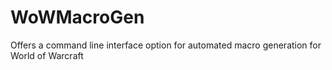 # WoWMacroGen
Offers a command line interface option for automated macro generation for World of Warcraft 
